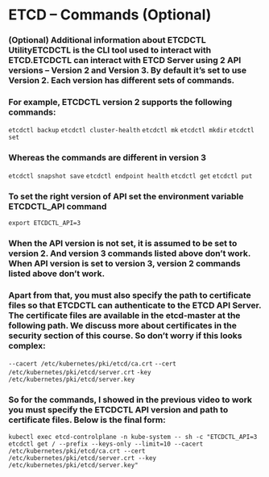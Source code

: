 # ETCD – Commands (Optional)

### (Optional) Additional information about ETCDCTL UtilityETCDCTL is the CLI tool used to interact with ETCD.ETCDCTL can interact with ETCD Server using 2 API versions – Version 2 and Version 3.  By default it’s set to use Version 2. Each version has different sets of commands.
### For example, ETCDCTL version 2 supports the following commands:

`etcdctl backup`
`etcdctl cluster-health`
`etcdctl mk`
`etcdctl mkdir`
`etcdctl set`

### Whereas the commands are different in version 3

`etcdctl snapshot save`
`etcdctl endpoint health`
`etcdctl get`
`etcdctl put`

### To set the right version of API set the environment variable ETCDCTL_API command

`export ETCDCTL_API=3`

### When the API version is not set, it is assumed to be set to version 2. And version 3 commands listed above don’t work. When API version is set to version 3, version 2 commands listed above don’t work.

### Apart from that, you must also specify the path to certificate files so that ETCDCTL can authenticate to the ETCD API Server. The certificate files are available in the etcd-master at the following path. We discuss more about certificates in the security section of this course. So don’t worry if this looks complex:

`--cacert /etc/kubernetes/pki/etcd/ca.crt`
`--cert /etc/kubernetes/pki/etcd/server.crt`
`-key /etc/kubernetes/pki/etcd/server.key`

### So for the commands, I showed in the previous video to work you must specify the ETCDCTL API version and path to certificate files. Below is the final form:

`kubectl exec etcd-controlplane -n kube-system -- sh -c "ETCDCTL_API=3 etcdctl get / --prefix --keys-only --limit=10 --cacert /etc/kubernetes/pki/etcd/ca.crt --cert /etc/kubernetes/pki/etcd/server.crt --key /etc/kubernetes/pki/etcd/server.key"`